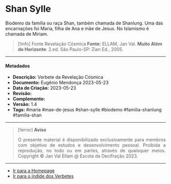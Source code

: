 # Shan Sylle

Biodemo da família ou raça Shan, também chamada de Shanlung. Uma das encarnações foi Maria, filha de Ana e mãe de Jesus. No Islamismo é chamada de Miriam. 

> [!info] Fonte Revelação Cósmica
>**Fonte:** ELLAM, Jan Val. **Muito Além do Horizonte**: 2.ed. São Paulo-SP: Zian Ed., 2005.  

---
#### Metadados

- **Descrição:** Verbete da Revelação Cósmica
- **Documento:** Eugênio Mendonça 2023-05-23 
- **Data de Criação:** 2023-05-23
- **Revisão:** 
- **Complemento:** 
- **Versão:** 1.4 
- **Tags:** #maria #mae-de-jesus #shan-sylle #biodemo #familia-shanlung #familia-shan

---
> [!error] **Aviso**
> <p align="justify">O presente material é disponibilizado exclusivamente para membros com objetivo de estudos e desenvolvimento pessoal. Proibida a reprodução, no todo ou em partes, através de quaisquer meios. Copyright © Jan Val Ellam @ Escola da Decifração 2023. </p>

---
- [Ir para a Homepage](Homepage.canvas)
- [Ir para o índide dos Verbetes](ÍNDIDE%20GERAL%20DOS%20VERBETES.canvas)
